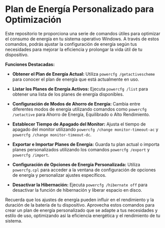 # Plan de Energía Personalizado para Optimización

Este repositorio te proporciona una serie de comandos útiles para optimizar el consumo de energía en tu sistema operativo Windows. A través de estos comandos, podrás ajustar la configuración de energía según tus necesidades para mejorar la eficiencia y prolongar la vida útil de tu dispositivo.

**Funciones Destacadas:**

- **Obtener el Plan de Energía Actual:** Utiliza `powercfg /getactivescheme` para conocer el plan de energía que está actualmente en uso.

- **Listar los Planes de Energía Activos:** Ejecuta `powercfg /list` para obtener una lista de los planes de energía disponibles.

- **Configuración de Modos de Ahorro de Energía:** Cambia entre diferentes modos de energía utilizando comandos como `powercfg /setactive` para Ahorro de Energía, Equilibrado o Alto Rendimiento.

- **Establecer Tiempo de Apagado del Monitor:** Ajusta el tiempo de apagado del monitor utilizando `powercfg /change monitor-timeout-ac` y `powercfg /change monitor-timeout-dc`.

- **Exportar e Importar Planes de Energía:** Guarda tu plan actual o importa planes personalizados utilizando los comandos `powercfg /export` y `powercfg /import`.

- **Configuración de Opciones de Energía Personalizada:** Utiliza `powercfg.cpl` para acceder a la ventana de configuración de opciones de energía y personalizar ajustes específicos.

- **Desactivar la Hibernación:** Ejecuta `powercfg /hibernate off` para desactivar la función de hibernación y liberar espacio en disco.

Recuerda que los ajustes de energía pueden influir en el rendimiento y la duración de la batería de tu dispositivo. Aprovecha estos comandos para crear un plan de energía personalizado que se adapte a tus necesidades y estilo de uso, optimizando así la eficiencia energética y el rendimiento de tu sistema.
